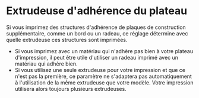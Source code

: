 Extrudeuse d'adhérence du plateau
====
Si vous imprimez des structures d'adhérence de plaques de construction supplémentaire, comme un bord ou un radeau, ce réglage détermine avec quelle extrudeuse ces structures sont imprimées.

* Si vous imprimez avec un matériau qui n'adhère pas bien à votre plateau d'impression, il peut être utile d'utiliser un radeau imprimé avec un matériau qui adhère bien.
* Si vous utilisez une seule extrudeuse pour votre impression et que ce n'est pas la première, ce paramètre ne s'adaptera pas automatiquement à l'utilisation de la même extrudeuse que votre modèle. Votre impression utilisera alors toujours plusieurs extrudeuses.
